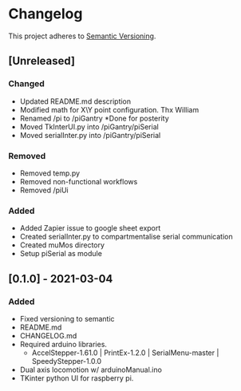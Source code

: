 # Changelog

This project adheres to [Semantic Versioning](https://semver.org/spec/v2.0.0.html).

## [Unreleased]
### Changed
- Updated README.md description
- Modified math for X\Y point configuration. Thx William
- Renamed /pi to /piGantry *Done for posterity 
- Moved TkInterUI.py into /piGantry/piSerial
- Moved serialInter.py into /piGantry/piSerial
### Removed
- Removed temp.py 
- Removed non-functional workflows
- Removed /piUi
### Added
- Added Zapier issue to google sheet export
- Created serialInter.py to compartmentalise serial communication
- Created muMos directory
- Setup piSerial as module

## [0.1.0] - 2021-03-04
### Added
- Fixed versioning to semantic
- README.md
- CHANGELOG.md
- Required arduino libraries.
    - AccelStepper-1.61.0 | PrintEx-1.2.0 | SerialMenu-master | SpeedyStepper-1.0.0
- Dual axis locomotion w/ arduinoManual.ino
- TKinter python UI for raspberry pi.
